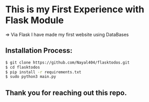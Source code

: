 # This is my First Experience with Flask Module
=> Via Flask I have made my first website using DataBases
## Installation Process:
```bash 
$ git clone https://github.com/Nayal404/flasktodos.git
$ cd flasktodos
$ pip install -r requirements.txt
$ sudo python3 main.py
```
## Thank you for reaching out this repo.
